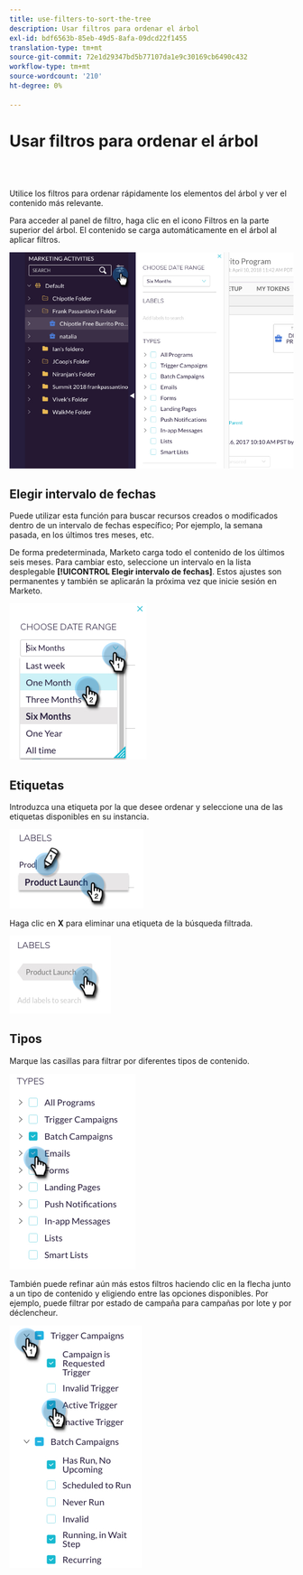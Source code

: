 ```yaml
---
title: use-filters-to-sort-the-tree
description: Usar filtros para ordenar el árbol
exl-id: bdf6563b-85eb-49d5-8afa-09dcd22f1455
translation-type: tm+mt
source-git-commit: 72e1d29347bd5b77107da1e9c30169cb6490c432
workflow-type: tm+mt
source-wordcount: '210'
ht-degree: 0%

---
```


# Usar filtros para ordenar el árbol

<br> 

Utilice los filtros para ordenar rápidamente los elementos del árbol y ver el contenido más relevante.

Para acceder al panel de filtro, haga clic en el icono Filtros en la parte superior del árbol. El contenido se carga automáticamente en el árbol al aplicar filtros.

![Imagen uno](/help/sky/assets/tree/use-filters-to-sort-the-tree/use-filters-to-sort-the-tree-1.png)

## Elegir intervalo de fechas

Puede utilizar esta función para buscar recursos creados o modificados dentro de un intervalo de fechas específico; Por ejemplo, la semana pasada, en los últimos tres meses, etc.

De forma predeterminada, Marketo carga todo el contenido de los últimos seis meses. Para cambiar esto, seleccione un intervalo en la lista desplegable **[!UICONTROL Elegir intervalo de fechas]**. Estos ajustes son permanentes y también se aplicarán la próxima vez que inicie sesión en Marketo.

![Imagen dos](/help/sky/assets/tree/use-filters-to-sort-the-tree/use-filters-to-sort-the-tree-2.png)

## Etiquetas

Introduzca una etiqueta por la que desee ordenar y seleccione una de las etiquetas disponibles en su instancia.

![Imagen tres](/help/sky/assets/tree/use-filters-to-sort-the-tree/use-filters-to-sort-the-tree-3.png)

Haga clic en **X** para eliminar una etiqueta de la búsqueda filtrada.

![Imagen Cuatro](/help/sky/assets/tree/use-filters-to-sort-the-tree/use-filters-to-sort-the-tree-4.png)

## Tipos

Marque las casillas para filtrar por diferentes tipos de contenido.

![Imagen cinco](/help/sky/assets/tree/use-filters-to-sort-the-tree/use-filters-to-sort-the-tree-5.png)

También puede refinar aún más estos filtros haciendo clic en la flecha junto a un tipo de contenido y eligiendo entre las opciones disponibles. Por ejemplo, puede filtrar por estado de campaña para campañas por lote y por déclencheur.

![Imagen seis](/help/sky/assets/tree/use-filters-to-sort-the-tree/use-filters-to-sort-the-tree-6.png)
